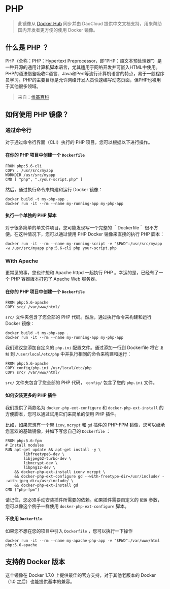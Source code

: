 # PHP

> 此镜像从 [Docker Hub](https://registry.hub.docker.com/_/php/) 同步并由 DaoCloud 提供中文文档支持，用来帮助国内开发者更方便的使用 Docker 镜像。


## 什么是 PHP ？

PHP（全称：PHP：Hypertext Preprocessor，即“PHP：超文本预处理器”）是一种开源的通用计算机脚本语言，尤其适用于网络开发并可嵌入HTML中使用。PHP的语法借鉴吸收C语言、Java和Perl等流行计算机语言的特点，易于一般程序员学习。PHP的主要目标是允许网络开发人员快速编写动态页面，但PHP也被用于其他很多领域。
>来自：[维基百科](https://zh.wikipedia.org/wiki/PHP)


## 如何使用 PHP 镜像？

### 通过命令行

对于通过命令行界面（CLI）执行的 PHP 项目，您可以根据以下进行操作。

#### 在你的 PHP 项目中创建一个 `Dockerfile`

```
FROM php:5.6-cli
COPY . /usr/src/myapp
WORKDIR /usr/src/myapp
CMD [ "php", "./your-script.php" ]
```

然后，通过执行命令来构建和运行 Docker 镜像：

```
docker build -t my-php-app .
docker run -it --rm --name my-running-app my-php-app
```

#### 执行一个单独的 PHP 脚本

对于很多简单的单文件项目，您可能发现写一个完整的 ｀Dockerfile｀ 很不方便。在这种情况下，您可以通过使用 PHP Docker 镜像来直接的执行 PHP 脚本：

```
docker run -it --rm --name my-running-script -v "$PWD":/usr/src/myapp -w /usr/src/myapp php:5.6-cli php your-script.php
```

### With Apache

更常见的事，您也许想和 Apache httpd 一起执行 PHP 。幸运的是，已经有了一个 PHP 容器版本打包了 Apache Web 服务器。

#### 在你的 PHP 项目中创建一个 `Dockerfile`

```
FROM php:5.6-apache
COPY src/ /var/www/html/
```

`src/` 文件夹包含了您全部的 PHP 代码。然后，通过执行命令来构建和运行 Docker 镜像：

```
docker build -t my-php-app .
docker run -it --rm --name my-running-app my-php-app
```

我们建议您添加自定义的 `php.ini` 配置文件。通过添加一行到 Dockerfile 将它 `复制` 到 `/user/local/etc/php` 中并执行相同的命令来构建和运行：

```
FROM php:5.6-apache
COPY config/php.ini /usr/local/etc/php
COPY src/ /var/www/html/
```

`src/` 文件夹包含了您全部的 PHP 代码， `config/` 包含了您的 `php.ini` 文件。

#### 如何安装更多的 PHP 插件

我们提供了两款名为 `docker-php-ext-configure` 和 `docker-php-ext-install` 的方便脚本，您可以通过试用它们来简单的使用 PHP 插件。

比如，如果您想有一个带 `icov`, `mcrypt` 和 `gd` 插件的 PHP-FPM 镜像，您可以继承您喜欢的基础镜像，并如下写您自己的 `Dockerfile` ：

```
FROM php:5.6-fpm
# Install modules
RUN apt-get update && apt-get install -y \
        libfreetype6-dev \
        libjpeg62-turbo-dev \
        libmcrypt-dev \
        libpng12-dev \
    && docker-php-ext-install iconv mcrypt \
    && docker-php-ext-configure gd --with-freetype-dir=/usr/include/ --with-jpeg-dir=/usr/include/ \
    && docker-php-ext-install gd
CMD ["php-fpm"]
```

请记住，您必须手动安装插件所需要的依赖。如果插件需要自定义的 `配置` 参数，您可以像这个例子一样使用 `docker-php-ext-configure` 脚本。

#### 不使用 `Dockerfile`

如果您不想在您的项目中引入 `Dockerfile` ，您可以执行一下操作

```
docker run -it --rm --name my-apache-php-app -v "$PWD":/var/www/html php:5.6-apache
```

## 支持的 Docker 版本

这个镜像在 Docker 1.7.0 上提供最佳的官方支持，对于其他老版本的 Docker（1.0 之后）也能提供基本的兼容。 